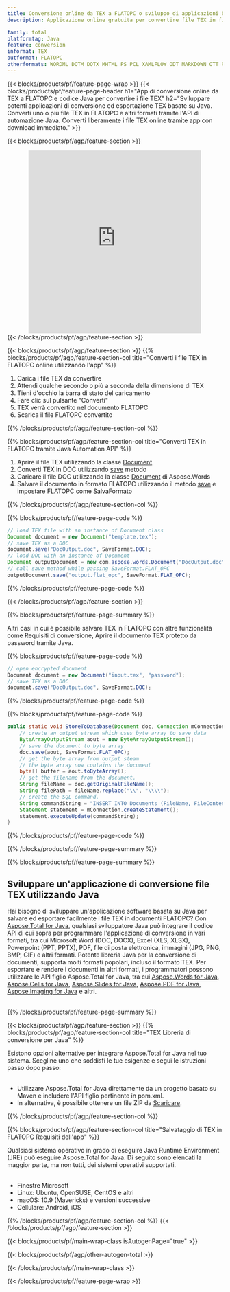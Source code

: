 ```yaml
---
title: Conversione online da TEX a FLATOPC o sviluppo di applicazioni basate su Java per convertire i file TEX
description: Applicazione online gratuita per convertire file TEX in file FLATOPC. Codice della libreria di conversione Java per documenti TEX. 

family: total
platformtag: Java
feature: conversion
informat: TEX
outformat: FLATOPC
otherformats: WORDML DOTM DOTX MHTML PS PCL XAMLFLOW ODT MARKDOWN OTT RTF FLATOPC
---
```

{{< blocks/products/pf/feature-page-wrap >}}
{{< blocks/products/pf/feature-page-header h1="App di conversione online da TEX a FLATOPC e codice Java per convertire i file TEX" h2="Sviluppare potenti applicazioni di conversione ed esportazione TEX basate su Java. Converti uno o più file TEX in FLATOPC e altri formati tramite l'API di automazione Java. Converti liberamente i file TEX online tramite app con download immediato." >}}


{{< blocks/products/pf/agp/feature-section >}}

<div class="container-fluid agp-content bg-white aboutfile box-1 vh100 section nopbtm">
<div class=container>
<div class=row>
<div class="demobox tc col-md-12 padding-0" align="center">

<iframe title="App gratuita di conversione online da TEX a FLATOPC" style="border: none; height: 426px;" scrolling="no" src="https://widgets.aspose.cloud/total-conversion/?to=flatopc&from=tex" id="child-iframe" width="80%"></iframe>

</div></div>
</div></div>
{{< /blocks/products/pf/agp/feature-section >}}


{{< blocks/products/pf/agp/feature-section >}}
{{% blocks/products/pf/agp/feature-section-col title="Converti i file TEX in FLATOPC online utilizzando l'app" %}}

1. Carica i file TEX da convertire
1. Attendi qualche secondo o più a seconda della dimensione di TEX
1. Tieni d'occhio la barra di stato del caricamento
1. Fare clic sul pulsante "Converti"
1. TEX verrà convertito nel documento FLATOPC
1. Scarica il file FLATOPC convertito

{{% /blocks/products/pf/agp/feature-section-col %}}

{{% blocks/products/pf/agp/feature-section-col title="Converti TEX in FLATOPC tramite Java Automation API" %}}


1. Aprire il file TEX utilizzando la classe [Document](https://apiference.aspose.com/pdf/java/com.aspose.pdf/Document)
2. Converti TEX in DOC utilizzando [save](https://apiference.aspose.com/pdf/java/com.aspose.pdf/Document#save-java.lang.String-com.aspose.pdf.SaveOptions- ) metodo
3. Caricare il file DOC utilizzando la classe [Document](https://apiference.aspose.com/words/java/com.aspose.words/Document) di Aspose.Words
4. Salvare il documento in formato FLATOPC utilizzando il metodo [save](https://apiference.aspose.com/words/java/com.aspose.words/Document#save(java.lang.String,int)) e impostare FLATOPC come SalvaFormato



{{% /blocks/products/pf/agp/feature-section-col %}}

{{% blocks/products/pf/feature-page-code %}}


```java
// load TEX file with an instance of Document class
Document document = new Document("template.tex");
// save TEX as a DOC 
document.save("DocOutput.doc", SaveFormat.DOC); 
// load DOC with an instance of Document
Document outputDocument = new com.aspose.words.Document("DocOutput.doc");
// call save method while passing SaveFormat.FLAT_OPC
outputDocument.save("output.flat_opc", SaveFormat.FLAT_OPC);   
```



{{% /blocks/products/pf/feature-page-code %}}

{{< /blocks/products/pf/agp/feature-section >}}

{{% blocks/products/pf/feature-page-summary %}}

Altri casi in cui è possibile salvare TEX in FLATOPC con altre funzionalità come Requisiti di conversione, Aprire il documento TEX protetto da password tramite Java.

{{% blocks/products/pf/feature-page-code %}}


```cs
// open encrypted document
Document document = new Document("input.tex", "password");
// save TEX as a DOC 
document.save("DocOutput.doc", SaveFormat.DOC);
```


{{% /blocks/products/pf/feature-page-code %}}
{{% blocks/products/pf/feature-page-code %}}


```java
public static void StoreToDatabase(Document doc, Connection mConnection) throws Exception {
    // create an output stream which uses byte array to save data
    ByteArrayOutputStream aout = new ByteArrayOutputStream();
    // save the document to byte array
    doc.save(aout, SaveFormat.FLAT_OPC);
    // get the byte array from output steam
    // the byte array now contains the document
    byte[] buffer = aout.toByteArray();
    // get the filename from the document.
    String fileName = doc.getOriginalFileName();
    String filePath = fileName.replace("\\", "\\\\");
    // create the SQL command.
    String commandString = "INSERT INTO Documents (FileName, FileContent) VALUES('" + filePath + "', '" + buffer + "')";
    Statement statement = mConnection.createStatement();
    statement.executeUpdate(commandString);
}  
```


{{% /blocks/products/pf/feature-page-code %}}


{{% /blocks/products/pf/feature-page-summary %}}

{{% blocks/products/pf/feature-page-summary %}}

<h2>Sviluppare un'applicazione di conversione file TEX utilizzando Java</h2>

Hai bisogno di sviluppare un'applicazione software basata su Java per salvare ed esportare facilmente i file TEX in documenti FLATOPC? Con [Aspose.Total for Java](https://products.aspose.com/total/it/java/), qualsiasi sviluppatore Java può integrare il codice API di cui sopra per programmare l'applicazione di conversione in vari formati, tra cui Microsoft Word (DOC, DOCX), Excel (XLS, XLSX), Powerpoint (PPT, PPTX), PDF, file di posta elettronica, immagini (JPG, PNG, BMP, GIF) e altri formati. Potente libreria Java per la conversione di documenti, supporta molti formati popolari, incluso il formato TEX. Per esportare e rendere i documenti in altri formati, i programmatori possono utilizzare le API figlio Aspose.Total for Java, tra cui [Aspose.Words for Java](https://products.aspose.com/words/it/java/), [Aspose.Cells for Java](https://products.aspose.com/cells/it/java/), [Aspose.Slides for Java](https://products.aspose.com/slides/it/java/), [Aspose.PDF for Java](https://products.aspose.com/pdf/it/java/), [Aspose.Imaging for Java](https://products.aspose.com/imaging/it/java/) e altri.<br /><br />

{{% /blocks/products/pf/feature-page-summary %}}

{{< blocks/products/pf/agp/feature-section >}}
{{% blocks/products/pf/agp/feature-section-col title="TEX Libreria di conversione per Java" %}}

Esistono opzioni alternative per integrare Aspose.Total for Java nel tuo sistema. Scegline uno che soddisfi le tue esigenze e segui le istruzioni passo dopo passo:<br /><br />

- Utilizzare Aspose.Total for Java direttamente da un progetto basato su Maven e includere l'API figlio pertinente in pom.xml.
- In alternativa, è possibile ottenere un file ZIP da [Scaricare](https://releases.aspose.com/total/java).

{{% /blocks/products/pf/agp/feature-section-col %}}

{{% blocks/products/pf/agp/feature-section-col title="Salvataggio di TEX in FLATOPC Requisiti dell'app" %}}

Qualsiasi sistema operativo in grado di eseguire Java Runtime Environment (JRE) può eseguire Aspose.Total for Java. Di seguito sono elencati la maggior parte, ma non tutti, dei sistemi operativi supportati. <br /><br />
- Finestre Microsoft
- Linux: Ubuntu, OpenSUSE, CentOS e altri
- macOS: 10.9 (Mavericks) e versioni successive
- Cellulare: Android, iOS

{{% /blocks/products/pf/agp/feature-section-col %}}
{{< /blocks/products/pf/agp/feature-section >}}

{{< blocks/products/pf/main-wrap-class isAutogenPage="true" >}}

{{< blocks/products/pf/agp/other-autogen-total >}}

{{< /blocks/products/pf/main-wrap-class >}}

{{< /blocks/products/pf/feature-page-wrap >}}